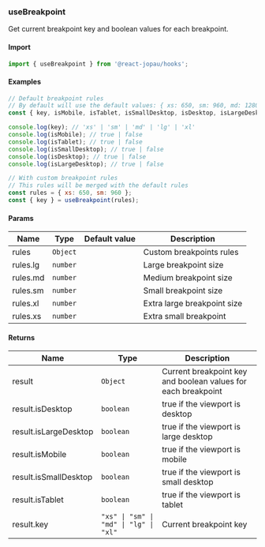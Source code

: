 ### useBreakpoint

Get current breakpoint key and boolean values for each breakpoint.

#### Import

```jsx
import { useBreakpoint } from '@react-jopau/hooks';
```

#### Examples

```jsx
// Default breakpoint rules
// By default will use the default values: { xs: 650, sm: 960, md: 1280, lg: 1400, xl: 1920 }
const { key, isMobile, isTablet, isSmallDesktop, isDesktop, isLargeDesktop } = useBreakpoint();

console.log(key); // 'xs' | 'sm' | 'md' | 'lg' | 'xl'
console.log(isMobile); // true | false
console.log(isTablet); // true | false
console.log(isSmallDesktop); // true | false
console.log(isDesktop); // true | false
console.log(isLargeDesktop); // true | false
```

```jsx
// With custom breakpoint rules
// This rules will be merged with the default rules
const rules = { xs: 650, sm: 960 };
const { key } = useBreakpoint(rules);
```

#### Params

| Name     | Type     | Default value | Description                 |
| -------- | -------- | ------------- | --------------------------- |
| rules    | `Object` |               | Custom breakpoints rules    |
| rules.lg | `number` |               | Large breakpoint size       |
| rules.md | `number` |               | Medium breakpoint size      |
| rules.sm | `number` |               | Small breakpoint size       |
| rules.xl | `number` |               | Extra large breakpoint size |
| rules.xs | `number` |               | Extra small breakpoint      |

#### Returns

| Name                  | Type                                   | Description                                                   |
| --------------------- | -------------------------------------- | ------------------------------------------------------------- |
| result                | `Object`                               | Current breakpoint key and boolean values for each breakpoint |
| result.isDesktop      | `boolean`                              | true if the viewport is desktop                               |
| result.isLargeDesktop | `boolean`                              | true if the viewport is large desktop                         |
| result.isMobile       | `boolean`                              | true if the viewport is mobile                                |
| result.isSmallDesktop | `boolean`                              | true if the viewport is small desktop                         |
| result.isTablet       | `boolean`                              | true if the viewport is tablet                                |
| result.key            | `"xs" \| "sm" \| "md" \| "lg" \| "xl"` | Current breakpoint key                                        |
